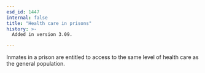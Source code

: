 ```yaml
---
esd_id: 1447
internal: false
title: "Health care in prisons"
history: >-
  Added in version 3.09.

---
```


Inmates in a prison are entitled to access to the same level of health care as the general population.


